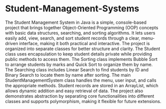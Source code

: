 # Student-Management-Systems
The Student Management System in Java is a simple, console-based project that brings together Object-Oriented Programming (OOP) concepts with basic data structures, searching, and sorting algorithms. It lets users easily add, view, search, and sort student records through a clear, menu-driven interface, making it both practical and interactive.
The project is organized into separate classes for better structure and clarity. The Student class uses encapsulation to keep student details private while providing public methods to access them. The Sorting class implements Bubble Sort to arrange students by marks and Quick Sort to organize them by name. The Searching class includes Linear Search to find students by ID and Binary Search to locate them by name after sorting. The main StudentManagementSystem class handles the menu, user input, and calls the appropriate methods.
Student records are stored in an ArrayList, which allows dynamic addition and easy retrieval of data. The project also demonstrates abstraction by separating core functionalities into different classes and supports polymorphism, making it flexible for future extensions.
